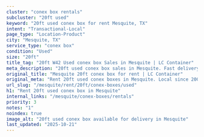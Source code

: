 ```yaml
---
cluster: "conex box rentals"
subcluster: "20ft used"
keyword: "20ft used conex box for rent Mesquite, TX"
intent: "Transactional-Local"
page_type: "Location-Product"
city: "Mesquite, TX"
service_type: "conex box"
condition: "Used"
size: "20ft"
title_tag: "20ft W42 Used conex box Sales in Mesquite | LC Container"
meta_description: "20ft used conex box sales in Mesquite. Fast delivery, competitive pricing. Serving conex boxes area. Quote ID: TMS. Call (214) 524-4168 for your free quote today."
original_title: "Mesquite 20ft conex box for rent | LC Container"
original_meta: "Rent 20ft used conex boxes in Mesquite. Local since 2003. Flexible rental terms. Same-week delivery available. Get your free quote — call (214) 524-4168 today."
url_slug: "/mesquite/rent/20ft/conex-boxes/used"
h1: "Rent 20ft used conex box in Mesquite"
internal_links: "/mesquite/conex-boxes/rentals"
priority: 3
notes: "1"
noindex: true
image_alt: "20ft used conex box available for delivery in Mesquite"
last_updated: "2025-10-21"
---
```


<!-- TODO: Add unique city/inventory copy, images, and internal links here. -->
